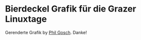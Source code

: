 # Bierdeckel Grafik für die Grazer Linuxtage

Gerenderte Grafik by [Phil Gosch](https://twitter.com/SaphireSouldier). Danke!
